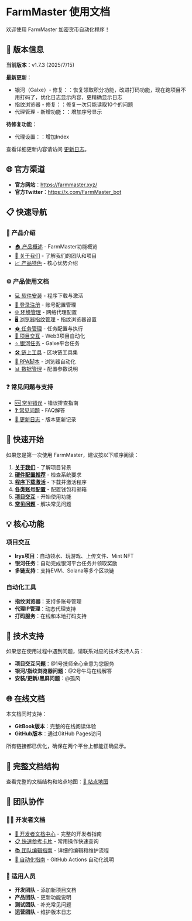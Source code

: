 # FarmMaster 使用文档

欢迎使用 FarmMaster 加密货币自动化程序！

## 🚀 版本信息

**当前版本**：v1.7.3 (2025/7/15)

**最新更新**：
- 银河（Galxe）- 修复：：恢复领取积分功能，改进打码功能，现在跑项目不用打码了，优化日志显示内容，更精确显示日志
- 指纹浏览器 - 修复：：修复一次只能读取10个的问题
- 代理管理 - 新增功能：：增加序号显示

**待修复功能**：
- 代理设置：：增加Index

查看详细更新内容请访问 [更新日志](changelog/README.md)。

## 🌐 官方渠道

- **官方网站**：https://farmmaster.xyz/
- **官方Twitter**：https://x.com/FarmMaster_bot

## 📋 快速导航

### 📖 产品介绍
- [🏠 产品概述](#-核心功能) - FarmMaster功能概览
- [👥 关于我们](about/README.md) - 了解我们的团队和项目
- [📈 产品特色](about/README.md#产品特色) - 核心优势介绍

### ⚙️ 产品使用文档
- [💻 软件安装](installation/download.md) - 程序下载与激活
- [🔐 登录注册](installation/accounts.md) - 账号配置管理
- [🌐 环境管理](installation/proxy.md) - 网络代理配置
- [🖥️ 浏览器指纹管理](installation/fingerprint.md) - 指纹浏览器设置
- [� 任务管理](usage/README.md) - 任务配置与执行
- [🎯 项目交互](usage/project-interaction/README.md) - Web3项目自动化
- [⭐ 银河任务](usage/galxe/README.md) - Galxe平台任务
- [🛠️ 链上工具](usage/onchain-tools/README.md) - 区块链工具集
- [👤 RPA脚本](usage/fingerprint-browser/README.md) - 浏览器自动化
- [📊 数据管理](installation/config.md) - 配置参数说明

### ❓ 常见问题与支持
- [🆘 常见错误](errors/README.md) - 错误排查指南
- [❓ 常见问题](faq/README.md) - FAQ解答
- [📅 更新日志](changelog/README.md) - 版本更新记录

## 🚀 快速开始

如果您是第一次使用 FarmMaster，建议按以下顺序阅读：

1. **[关于我们](about/README.md)** - 了解项目背景
2. **[硬件配置推荐](installation/hardware.md)** - 检查系统要求
3. **[程序下载激活](installation/download.md)** - 下载并激活程序
4. **[各类账号配置](installation/accounts.md)** - 配置钱包和邮箱
5. **[项目交互](usage/project-interaction/README.md)** - 开始使用功能
6. **[常见问题](faq/README.md)** - 解决常见问题

## 💡 核心功能

### 项目交互
- **Irys项目**：自动领水、玩游戏、上传文件、Mint NFT
- **银河任务**：自动完成银河平台任务并领取奖励
- **多链支持**：支持EVM、Solana等多个区块链

### 自动化工具
- **指纹浏览器**：支持多账号管理
- **代理IP管理**：动态代理支持
- **打码服务**：在线和本地打码支持

## 🔧 技术支持

如果您在使用过程中遇到问题，请联系对应的技术支持人员：

- **项目交互问题**：@1号技师全心全意为您服务
- **银河/指纹浏览器问题**：@2号牛马在线解答
- **安装/更新/黑屏问题**：@孤风

## 🌐 在线文档

本文档同时支持：
- **GitBook版本**：完整的在线阅读体验
- **GitHub版本**：通过GitHub Pages访问

所有链接都已优化，确保在两个平台上都能正确显示。

## 📁 完整文档结构

查看完整的文档结构和站点地图：[📄 站点地图](sitemap.md)

## 👥 团队协作

### 🧑‍💻 开发者文档
- [📁 开发者文档中心](docs/developers/README.md) - 完整的开发者指南
- [📋 快速参考卡片](docs/developers/QUICK_REFERENCE.md) - 常用操作快速查询
- [📚 团队编辑指南](docs/developers/TEAM_EDITING_GUIDE.md) - 详细的编辑和维护流程
- [🤖 自动化指南](docs/developers/AUTOMATION_GUIDE.md) - GitHub Actions 自动化说明

### 🎯 适用人员
- **开发团队** - 添加新项目文档
- **产品团队** - 更新功能说明  
- **测试团队** - 补充常见问题
- **运营团队** - 维护版本日志